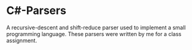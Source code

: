 # C#-Parsers
A recursive-descent and shift-reduce parser used to implement a small programming language.
These parsers were written by me for a class assignment.
